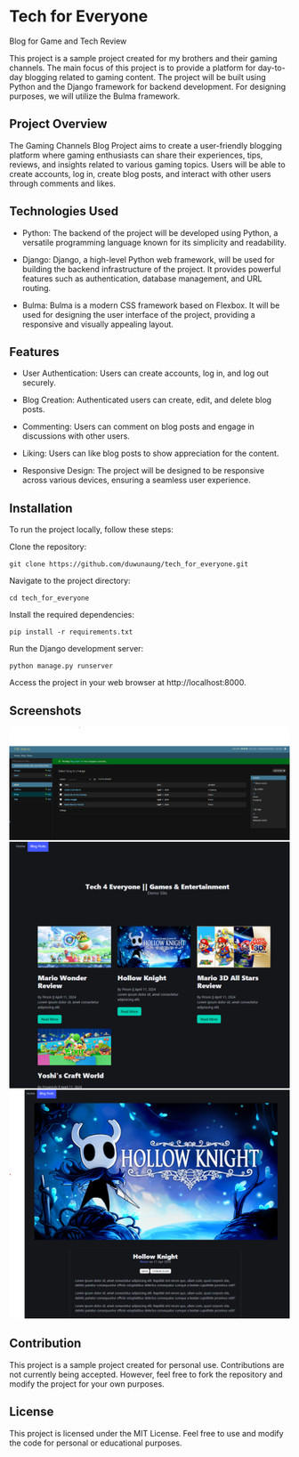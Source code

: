 
# Tech for Everyone

Blog for Game and Tech Review

  

This project is a sample project created for my brothers and their gaming channels. The main focus of this project is to provide a platform for day-to-day blogging related to gaming content. The project will be built using Python and the Django framework for backend development. For designing purposes, we will utilize the Bulma framework.

  

## Project Overview

The Gaming Channels Blog Project aims to create a user-friendly blogging platform where gaming enthusiasts can share their experiences, tips, reviews, and insights related to various gaming topics. Users will be able to create accounts, log in, create blog posts, and interact with other users through comments and likes.

  

## Technologies Used

* Python: The backend of the project will be developed using Python, a versatile programming language known for its simplicity and readability.

* Django: Django, a high-level Python web framework, will be used for building the backend infrastructure of the project. It provides powerful features such as authentication, database management, and URL routing.

* Bulma: Bulma is a modern CSS framework based on Flexbox. It will be used for designing the user interface of the project, providing a responsive and visually appealing layout.

  

## Features

* User Authentication: Users can create accounts, log in, and log out securely.

* Blog Creation: Authenticated users can create, edit, and delete blog posts.

* Commenting: Users can comment on blog posts and engage in discussions with other users.

* Liking: Users can like blog posts to show appreciation for the content.

* Responsive Design: The project will be designed to be responsive across various devices, ensuring a seamless user experience.

  

## Installation

To run the project locally, follow these steps:

  

Clone the repository:

  

    git clone https://github.com/duwunaung/tech_for_everyone.git

    
Navigate to the project directory:

    cd tech_for_everyone

Install the required dependencies:

    pip install -r requirements.txt

Run the Django development server:

    python manage.py runserver

Access the project in your web browser at http://localhost:8000.

## Screenshots

![](screenshots/admin.png)
![](screenshots/blogs.png)
![](screenshots/detail.png)

## Contribution

This project is a sample project created for personal use. Contributions are not currently being accepted. However, feel free to fork the repository and modify the project for your own purposes.

## License

This project is licensed under the MIT License. Feel free to use and modify the code for personal or educational purposes.


